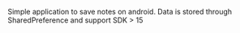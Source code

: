 Simple application to save notes on android.
Data is stored through SharedPreference and support SDK > 15
